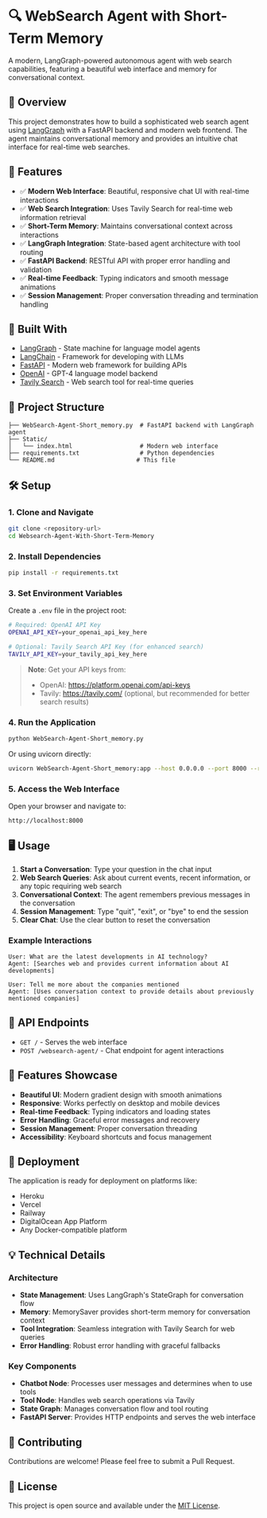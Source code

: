 # 🔍 WebSearch Agent with Short-Term Memory

A modern, LangGraph-powered autonomous agent with web search capabilities, featuring a beautiful web interface and memory for conversational context.

## 🚀 Overview

This project demonstrates how to build a sophisticated web search agent using [LangGraph](https://github.com/langchain-ai/langgraph) with a FastAPI backend and modern web frontend. The agent maintains conversational memory and provides an intuitive chat interface for real-time web searches.

## 🧠 Features

* ✅ **Modern Web Interface**: Beautiful, responsive chat UI with real-time interactions
* ✅ **Web Search Integration**: Uses Tavily Search for real-time web information retrieval
* ✅ **Short-Term Memory**: Maintains conversational context across interactions
* ✅ **LangGraph Integration**: State-based agent architecture with tool routing
* ✅ **FastAPI Backend**: RESTful API with proper error handling and validation
* ✅ **Real-time Feedback**: Typing indicators and smooth message animations
* ✅ **Session Management**: Proper conversation threading and termination handling

## 🧱 Built With

* [LangGraph](https://github.com/langchain-ai/langgraph) - State machine for language model agents
* [LangChain](https://github.com/langchain-ai/langchain) - Framework for developing with LLMs
* [FastAPI](https://fastapi.tiangolo.com/) - Modern web framework for building APIs
* [OpenAI](https://platform.openai.com/) - GPT-4 language model backend
* [Tavily Search](https://tavily.com/) - Web search tool for real-time queries

## 📁 Project Structure

```
├── WebSearch-Agent-Short_memory.py  # FastAPI backend with LangGraph agent
├── Static/
│   └── index.html                   # Modern web interface
├── requirements.txt                 # Python dependencies
└── README.md                       # This file
```

## 🛠️ Setup

### 1. Clone and Navigate

```bash
git clone <repository-url>
cd Websearch-Agent-With-Short-Term-Memory
```

### 2. Install Dependencies

```bash
pip install -r requirements.txt
```

### 3. Set Environment Variables

Create a `.env` file in the project root:

```bash
# Required: OpenAI API Key
OPENAI_API_KEY=your_openai_api_key_here

# Optional: Tavily Search API Key (for enhanced search)
TAVILY_API_KEY=your_tavily_api_key_here
```

> **Note**: Get your API keys from:
> - OpenAI: https://platform.openai.com/api-keys
> - Tavily: https://tavily.com/ (optional, but recommended for better search results)

### 4. Run the Application

```bash
python WebSearch-Agent-Short_memory.py
```

Or using uvicorn directly:

```bash
uvicorn WebSearch-Agent-Short_memory:app --host 0.0.0.0 --port 8000 --reload
```

### 5. Access the Web Interface

Open your browser and navigate to:
```
http://localhost:8000
```

## 🖥️ Usage

1. **Start a Conversation**: Type your question in the chat input
2. **Web Search Queries**: Ask about current events, recent information, or any topic requiring web search
3. **Conversational Context**: The agent remembers previous messages in the conversation
4. **Session Management**: Type "quit", "exit", or "bye" to end the session
5. **Clear Chat**: Use the clear button to reset the conversation

### Example Interactions

```
User: What are the latest developments in AI technology?
Agent: [Searches web and provides current information about AI developments]

User: Tell me more about the companies mentioned
Agent: [Uses conversation context to provide details about previously mentioned companies]
```

## 🔧 API Endpoints

- `GET /` - Serves the web interface
- `POST /websearch-agent/` - Chat endpoint for agent interactions

## 🎨 Features Showcase

- **Beautiful UI**: Modern gradient design with smooth animations
- **Responsive**: Works perfectly on desktop and mobile devices
- **Real-time Feedback**: Typing indicators and loading states
- **Error Handling**: Graceful error messages and recovery
- **Session Management**: Proper conversation threading
- **Accessibility**: Keyboard shortcuts and focus management

## 🚀 Deployment

The application is ready for deployment on platforms like:
- Heroku
- Vercel
- Railway
- DigitalOcean App Platform
- Any Docker-compatible platform

## 💡 Technical Details

### Architecture
- **State Management**: Uses LangGraph's StateGraph for conversation flow
- **Memory**: MemorySaver provides short-term memory for conversation context
- **Tool Integration**: Seamless integration with Tavily Search for web queries
- **Error Handling**: Robust error handling with graceful fallbacks

### Key Components
- **Chatbot Node**: Processes user messages and determines when to use tools
- **Tool Node**: Handles web search operations via Tavily
- **State Graph**: Manages conversation flow and tool routing
- **FastAPI Server**: Provides HTTP endpoints and serves the web interface

## 🤝 Contributing

Contributions are welcome! Please feel free to submit a Pull Request.

## 📄 License

This project is open source and available under the [MIT License](LICENSE).

